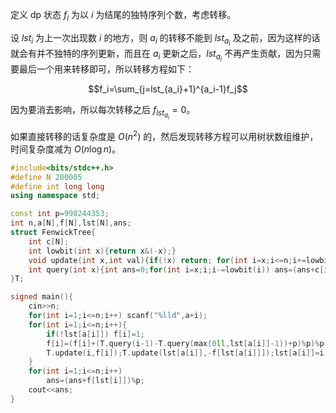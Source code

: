 定义 dp 状态 $f_{i}$ 为以 $i$ 为结尾的独特序列个数，考虑转移。

设 $lst_i$ 为上一次出现数 $i$ 的地方，则 $a_i$ 的转移不能到 $lst_{a_i}$ 及之前，因为这样的话就会有并不独特的序列更新，而且在 $a_i$ 更新之后，$lst_{a_i}$ 不再产生贡献，因为只需要最后一个用来转移即可，所以转移方程如下：

$$f_i=\sum_{j=lst_{a_i}+1}^{a_i-1}f_j$$

因为要消去影响，所以每次转移之后 $f_{lst_{a_i}}=0$。

如果直接转移的话复杂度是 $O(n^2)$ 的，然后发现转移方程可以用树状数组维护，时间复杂度减为 $O(n\log n)$。

```cpp
#include<bits/stdc++.h>
#define N 200005
#define int long long
using namespace std;

const int p=998244353;
int n,a[N],f[N],lst[N],ans;
struct FenwickTree{
    int c[N];
    int lowbit(int x){return x&(-x);}
    void update(int x,int val){if(!x) return; for(int i=x;i<=n;i+=lowbit(i)) c[i]=(c[i]+val+p)%p;}
    int query(int x){int ans=0;for(int i=x;i;i-=lowbit(i)) ans=(ans+c[i])%p;return ans;}
}T;

signed main(){
    cin>>n;
    for(int i=1;i<=n;i++) scanf("%lld",a+i);
    for(int i=1;i<=n;i++){
        if(!lst[a[i]]) f[i]=1;
        f[i]=(f[i]+(T.query(i-1)-T.query(max(0ll,lst[a[i]]-1))+p)%p)%p;
        T.update(i,f[i]);T.update(lst[a[i]],-f[lst[a[i]]]);lst[a[i]]=i;
    }
    for(int i=1;i<=n;i++)
        ans=(ans+f[lst[i]])%p;
    cout<<ans;
}
```